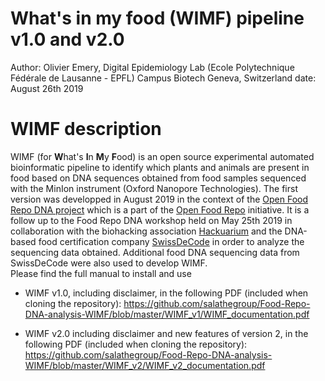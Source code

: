 # What's in my food (WIMF) pipeline v1.0 and v2.0
Author: Olivier Emery, Digital Epidemiology Lab (Ecole Polytechnique Fédérale de Lausanne - EPFL) 
Campus Biotech Geneva, Switzerland
date: August 26th 2019

# WIMF description

WIMF (for **W**hat's **I**n **M**y **F**ood) is an open source experimental automated bioinformatic pipeline to identify which plants and animals are present in food based on DNA sequences obtained from food samples sequenced with the MinIon instrument (Oxford Nanopore Technologies). The first version was developped in August 2019 in the context of the [Open Food Repo DNA project](https://www.foodrepo.org/dna) which is a part of the [Open Food Repo](https://www.foodrepo.org) initiative. It is a follow up to the Food Repo DNA workshop held on May 25th 2019 in collaboration with the biohacking association [Hackuarium](http://wiki.hackuarium.ch/w/Main_Page) and the DNA-based food certification company [SwissDeCode](https://www.swissdecode.com) in order to analyze the sequencing data obtained. Additional food DNA sequencing data from SwissDeCode were also used to develop WIMF.     
Please find the full manual to install and use 

- WIMF v1.0, including disclaimer, in the following PDF (included when cloning the repository):
https://github.com/salathegroup/Food-Repo-DNA-analysis-WIMF/blob/master/WIMF_v1/WIMF_documentation.pdf

- WIMF v2.0 including disclaimer and new features of version 2, in the following PDF (included when cloning the repository):
https://github.com/salathegroup/Food-Repo-DNA-analysis-WIMF/blob/master/WIMF_v2/WIMF_v2_documentation.pdf
